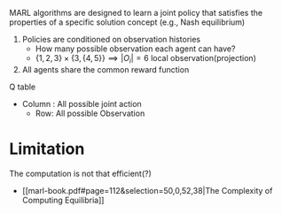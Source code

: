 MARL algorithms are designed to learn a joint policy that satisfies the properties of a specific solution concept (e.g., Nash equilibrium)

1. Policies are conditioned on observation histories
	- How many possible observation each agent can have?
	- $\{ 1,2,3 \}\times \{ 3, \{ 4,5 \} \}\implies |O_{i}|=6$ local observation(projection)
2. All agents share the common reward function


Q table
- Column : All possible joint action
	- Row: All possible Observation

# Limitation
The computation is not that efficient(?)
- [[marl-book.pdf#page=112&selection=50,0,52,38|The Complexity of Computing Equilibria]]



